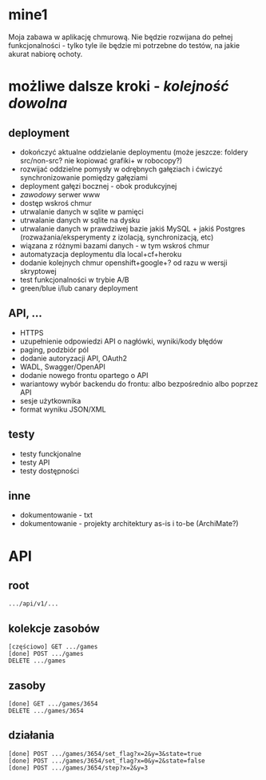 # mine1

Moja zabawa w aplikację chmurową. 
Nie będzie rozwijana do pełnej funkcjonalności - tylko tyle ile będzie mi potrzebne do testów, na jakie akurat nabiorę ochoty.

# możliwe dalsze kroki - _kolejność dowolna_

## deployment
* dokończyć aktualne oddzielanie deploymentu (może jeszcze: foldery src/non-src? nie kopiować grafiki+ w robocopy?)
* rozwijać oddzielne pomysły w odrębnych gałęziach i ćwiczyć synchronizowanie pomiędzy gałęziami
* deployment gałęzi bocznej - obok produkcyjnej
* _zawodowy_ serwer www
* dostęp wskroś chmur
* utrwalanie danych w sqlite w pamięci
* utrwalanie danych w sqlite na dysku
* utrwalanie danych w prawdziwej bazie jakiś MySQL + jakiś Postgres (rozważania/eksperymenty z izolacją, synchronizacją, etc)
* wiązana z różnymi bazami danych - w tym wskroś chmur
* automatyzacja deploymentu dla local+cf+heroku
* dodanie kolejnych chmur openshift+google+? od razu w wersji skryptowej
* test funkcjonalności w trybie A/B
* green/blue i/lub canary deployment

## API, ...
* HTTPS
* uzupełnienie odpowiedzi API o nagłówki, wyniki/kody błędów
* paging, podzbiór pól
* dodanie autoryzacji API, OAuth2
* WADL, Swagger/OpenAPI
* dodanie nowego frontu opartego o API
* wariantowy wybór backendu do frontu: albo bezpośrednio albo poprzez API
* sesje użytkownika
* format wyniku JSON/XML

## testy
* testy funckjonalne
* testy API
* testy dostępności

## inne
* dokumentowanie - txt
* dokumentowanie - projekty architektury as-is i to-be (ArchiMate?)


# API

## root

	.../api/v1/...

## kolekcje zasobów
	[częściowo] GET .../games
	[done] POST .../games
	DELETE .../games      

## zasoby
	[done] GET .../games/3654
	DELETE .../games/3654

## działania
	[done] POST .../games/3654/set_flag?x=2&y=3&state=true
	[done] POST .../games/3654/set_flag?x=0&y=2&state=false
	[done] POST .../games/3654/step?x=2&y=3
